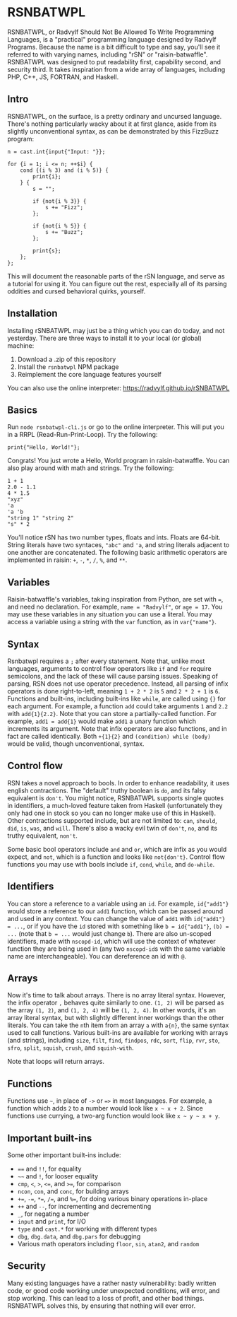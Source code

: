# RSNBATWPL

RSNBATWPL, or Radvylf Should Not Be Allowed To Write Programming Languages, is a "practical" programming language designed by Radvylf Programs. Because the name is a bit difficult to type and say, you'll see it referred to with varying names, including "rSN" or "raisin-batwaffle". RSNBATWPL was designed to put readability first, capability second, and security third. It takes inspiration from a wide array of languages, including PHP, C++, JS, FORTRAN, and Haskell.

## Intro

RSNBATWPL, on the surface, is a pretty ordinary and uncursed language. There's nothing particularly wacky about it at first glance, aside from its slightly unconventional syntax, as can be demonstrated by this FizzBuzz program:

    n = cast.int{input{"Input: "}};

    for {i = 1; i <= n; ++$i} {
        cond {(i % 3) and (i % 5)} {
            print{i};
        } {
            s = "";

            if {not{i % 3}} {
                s += "Fizz";
            };

            if {not{i % 5}} {
                s += "Buzz";
            };

            print{s};
        };
    };
    
This will document the reasonable parts of the rSN language, and serve as a tutorial for using it. You can figure out the rest, especially all of its parsing oddities and cursed behavioral quirks, yourself.

## Installation

Installing rSNBATWPL may just be a thing which you can do today, and not yesterday. There are three ways to install it to your local (or global) machine:

1. Download a .zip of this repository
2. Install the `rsnbatwpl` NPM package
3. Reimplement the core language features yourself

You can also use the online interpreter: https://radvylf.github.io/rSNBATWPL

## Basics

Run `node rsnbatwpl-cli.js` or go to the online interpreter. This will put you in a RRPL (Read-Run-Print-Loop). Try the following:

    print{"Hello, World!"};
    
Congrats! You just wrote a Hello, World program in raisin-batwaffle. You can also play around with math and strings. Try the following:

    1 + 1
    2.0 - 1.1
    4 * 1.5
    "xyz"
    'a
    'a 'b
    "string 1" "string 2"
    "s" * 2

You'll notice rSN has two number types, floats and ints. Floats are 64-bit. String literals have two syntaces, `"abc"` and `'a`, and string literals adjacent to one another are concatenated. The following basic arithmetic operators are implemented in raisin: `+`, `-`, `*`, `/`, `%`, and `**`.

## Variables

Raisin-batwaffle's variables, taking inspiration from Python, are set with `=`, and need no declaration. For example, `name = "Radvylf"`, or `age = 17`. You may use these variables in any situation you can use a literal. You may access a variable using a string with the `var` function, as in `var{"name"}`.

## Syntax

Rsnbatwpl requires a `;` after every statement. Note that, unlike most languages, arguments to control flow operators like `if` and `for` require semicolons, and the lack of these will cause parsing issues. Speaking of parsing, RSN does not use operator precedence. Instead, all parsing of infix operators is done right-to-left, meaning `1 + 2 * 2` is `5` and `2 * 2 + 1` is `6`. Functions and built-ins, including built-ins like `while`, are called using `{}` for each argument. For example, a function `add` could take arguments `1` and `2.2` with `add{1}{2.2}`. Note that you can store a partially-called function. For example, `add1 = add{1}` would make `add1` a unary function which increments its argument. Note that infix operators are also functions, and in fact are called identically. Both `+{1}{2}` and `(condition) while (body)` would be valid, though unconventional, syntax.

## Control flow

RSN takes a novel approach to bools. In order to enhance readability, it uses english contractions. The "default" truthy boolean is `do`, and its falsy equivalent is `don't`. You might notice, RSNBATWPL supports single quotes in identifiers, a much-loved feature taken from Haskell (unfortunately they only had one in stock so you can no longer make use of this in Haskell). Other contractions supported include, but are not limited to: `can`, `should`, `did`, `is`, `was`, and `will`. There's also a wacky evil twin of `don't`, `no`, and its truthy equivalent, `non't`.

Some basic bool operators include `and` and `or`, which are infix as you would expect, and `not`, which is a function and looks like `not{don't}`. Control flow functions you may use with bools include `if`, `cond`, `while`, and `do-while`.

## Identifiers

You can store a reference to a variable using an `id`. For example, `id{"add1"}` would store a reference to our `add1` function, which can be passed around and used in any context. You can change the value of `add1` with `id{"add1"} = ...`, or if you have the `id` stored with something like `b = id{"add1"}`, `(b) = ...` (note that `b = ...` would just change `b`). There are also un-scoped identifiers, made with `nscopd-id`, which will use the context of whatever function they are being used in (any two `nscopd-id`s with the same variable name are interchangeable). You can dereference an id with `@`.

## Arrays

Now it's time to talk about arrays. There is no array literal syntax. However, the infix operator `,` behaves quite similarly to one. `(1, 2)` will be parsed as the array `(1, 2)`, and `(1, 2, 4)` will be `(1, 2, 4)`. In other words, it's an array literal syntax, but with slightly different inner workings than the other literals. You can take the `n`th item from an array `a` with `a{n}`, the same syntax used to call functions. Various built-ins are available for working with arrays (and strings), including `size`, `filt`, `find`, `findpos`, `rdc`, `sort`, `flip`, `rvr`, `sto`, `sfro`, `split`, `squish`, `crush`, and `squish-with`.

Note that loops will return arrays.

## Functions

Functions use `~`, in place of `->` or `=>` in most languages. For example, a function which adds `2` to a number would look like `x ~ x + 2`. Since functions use currying, a two-arg function would look like `x ~ y ~ x + y`.

## Important built-ins

Some other important built-ins include:

- `==` and `!!`, for equality
- `~~` and `!`, for looser equality
- `cmp`, `<`, `>`, `<=`, and `>=`, for comparison
- `ncon`, `con`, and `conc`, for building arrays
- `+=`, `-=`, `*=`, `/=`, and `%=`, for doing various binary operations in-place
- `++` and `--`, for incrementing and decrementing
- `_`, for negating a number
- `input` and `print`, for I/O
- `type` and `cast.*` for working with different types
- `dbg`, `dbg.data`, and `dbg.pars` for debugging
- Various math operators including `floor`, `sin`, `atan2`, and `random`

## Security

Many existing languages have a rather nasty vulnerability: badly written code, or good code working under unexpected conditions, will error, and stop working. This can lead to a loss of profit, and other bad things. RSNBATWPL solves this, by ensuring that nothing will ever error.
